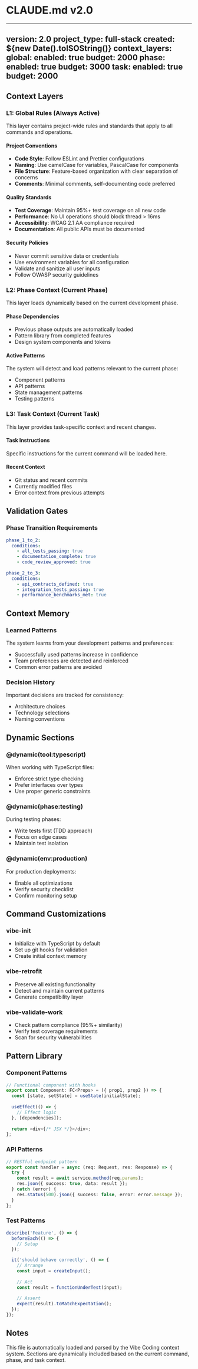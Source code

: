 # CLAUDE.md v2.0

---
version: 2.0
project_type: full-stack
created: ${new Date().toISOString()}
context_layers:
  global:
    enabled: true
    budget: 2000
  phase:
    enabled: true
    budget: 3000
  task:
    enabled: true
    budget: 2000
---

## Context Layers

### L1: Global Rules (Always Active)
This layer contains project-wide rules and standards that apply to all commands and operations.

#### Project Conventions
- **Code Style**: Follow ESLint and Prettier configurations
- **Naming**: Use camelCase for variables, PascalCase for components
- **File Structure**: Feature-based organization with clear separation of concerns
- **Comments**: Minimal comments, self-documenting code preferred

#### Quality Standards  
- **Test Coverage**: Maintain 95%+ test coverage on all new code
- **Performance**: No UI operations should block thread > 16ms
- **Accessibility**: WCAG 2.1 AA compliance required
- **Documentation**: All public APIs must be documented

#### Security Policies
- Never commit sensitive data or credentials
- Use environment variables for all configuration
- Validate and sanitize all user inputs
- Follow OWASP security guidelines

### L2: Phase Context (Current Phase)
This layer loads dynamically based on the current development phase.

#### Phase Dependencies
- Previous phase outputs are automatically loaded
- Pattern library from completed features
- Design system components and tokens

#### Active Patterns
The system will detect and load patterns relevant to the current phase:
- Component patterns
- API patterns  
- State management patterns
- Testing patterns

### L3: Task Context (Current Task)
This layer provides task-specific context and recent changes.

#### Task Instructions
Specific instructions for the current command will be loaded here.

#### Recent Context
- Git status and recent commits
- Currently modified files
- Error context from previous attempts

## Validation Gates

### Phase Transition Requirements
```yaml
phase_1_to_2:
  conditions:
    - all_tests_passing: true
    - documentation_complete: true
    - code_review_approved: true
  
phase_2_to_3:
  conditions:
    - api_contracts_defined: true
    - integration_tests_passing: true
    - performance_benchmarks_met: true
```

## Context Memory

### Learned Patterns
The system learns from your development patterns and preferences:
- Successfully used patterns increase in confidence
- Team preferences are detected and reinforced
- Common error patterns are avoided

### Decision History
Important decisions are tracked for consistency:
- Architecture choices
- Technology selections
- Naming conventions

## Dynamic Sections

### @dynamic(tool:typescript)
When working with TypeScript files:
- Enforce strict type checking
- Prefer interfaces over types
- Use proper generic constraints

### @dynamic(phase:testing)
During testing phases:
- Write tests first (TDD approach)
- Focus on edge cases
- Maintain test isolation

### @dynamic(env:production)
For production deployments:
- Enable all optimizations
- Verify security checklist
- Confirm monitoring setup

## Command Customizations

### vibe-init
- Initialize with TypeScript by default
- Set up git hooks for validation
- Create initial context memory

### vibe-retrofit
- Preserve all existing functionality
- Detect and maintain current patterns
- Generate compatibility layer

### vibe-validate-work
- Check pattern compliance (95%+ similarity)
- Verify test coverage requirements
- Scan for security vulnerabilities

## Pattern Library

### Component Patterns
```typescript
// Functional component with hooks
export const Component: FC<Props> = ({ prop1, prop2 }) => {
  const [state, setState] = useState(initialState);
  
  useEffect(() => {
    // Effect logic
  }, [dependencies]);
  
  return <div>{/* JSX */}</div>;
};
```

### API Patterns
```typescript
// RESTful endpoint pattern
export const handler = async (req: Request, res: Response) => {
  try {
    const result = await service.method(req.params);
    res.json({ success: true, data: result });
  } catch (error) {
    res.status(500).json({ success: false, error: error.message });
  }
};
```

### Test Patterns
```typescript
describe('Feature', () => {
  beforeEach(() => {
    // Setup
  });

  it('should behave correctly', () => {
    // Arrange
    const input = createInput();
    
    // Act
    const result = functionUnderTest(input);
    
    // Assert
    expect(result).toMatchExpectation();
  });
});
```

## Notes
This file is automatically loaded and parsed by the Vibe Coding context system. Sections are dynamically included based on the current command, phase, and task context.